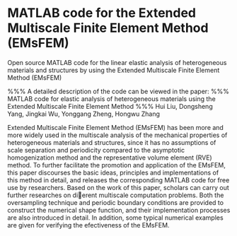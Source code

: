 # MATLAB code for the Extended Multiscale Finite Element Method (EMsFEM)
Open source MATLAB code for the linear elastic analysis of heterogeneous materials and structures by using the Extended Multiscale Finite Element Method (EMsFEM)

%%% A detailed description of the code can be viewed in the paper:
%%% MATLAB code for elastic analysis of heterogeneous materials using the Extended Multiscale Finite Element Method
%%% Hui Liu, Dongsheng Yang, Jingkai Wu, Yonggang Zheng, Hongwu Zhang


Extended Multiscale Finite Element Method (EMsFEM) has been more and more widely used in the multiscale analysis of the mechanical properties of heterogeneous materials and structures, since it has no assumptions of scale separation and periodicity compared to the asymptotic homogenization method and the representative volume element (RVE) method. To further facilitate the promotion and application of the EMsFEM, this paper discourses the basic ideas, principles and implementations of this method in detail, and releases the corresponding MATLAB code for free use by researchers. Based on the work of this paper, scholars can carry out further researches on dierent multiscale computation problems. Both the oversampling technique and periodic boundary conditions are provided to construct the numerical shape function, and their implementation processes are also introduced in detail. In addition, some typical numerical examples are given for verifying the efectiveness of the EMsFEM.
